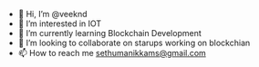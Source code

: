 - 👋 Hi, I’m @veeknd
- 👀 I’m interested in IOT
- 🌱 I’m currently learning Blockchain Development
- 💞️ I’m looking to collaborate on starups working on blockchian
- 📫 How to reach me sethumanikkams@gmail.com

<!---
veeknd/veeknd is a ✨ special ✨ repository because its `README.md` (this file) appears on your GitHub profile.
You can click the Preview link to take a look at your changes.
--->
